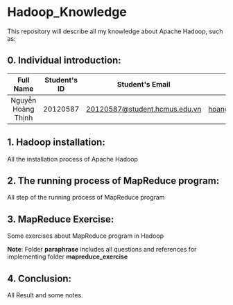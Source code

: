 # Hadoop_Knowledge
This repository will describe all my knowledge about Apache Hadoop, such as: 

## 0. Individual introduction: 
| Full Name                  |   Student's ID   | Student's Email                    |      Individual Email              |
|:--------------------------:|:----------------:|:----------------------------------:|:----------------------------------:|
| Nguyễn Hoàng Thịnh         |  20120587        | 20120587@student.hcmus.edu.vn      | hoangthinhstkt@gmail.com               |

## 1. Hadoop installation:
All the installation process of Apache Hadoop

## 2. The running process of MapReduce program: 
All step of the running process of MapReduce program

## 3. MapReduce Exercise: 
Some exercises about MapReduce program in Hadoop

**Note**: Folder **paraphrase** includes all questions and references for implementing folder **mapreduce_exercise** 

## 4. Conclusion: 
All Result and some notes.



